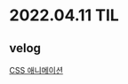 # 2022.04.11 TIL

## velog

[CSS 애니메이션](https://velog.io/@jeajea0127/CSS-%EC%95%A0%EB%8B%88%EB%A9%94%EC%9D%B4%EC%85%98)

